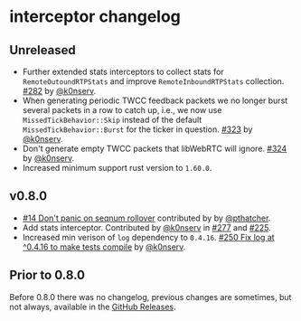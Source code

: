 # interceptor changelog

## Unreleased

* Further extended stats interceptors to collect stats for `RemoteOutoundRTPStats` and improve `RemoteInboundRTPStats` collection. [#282](https://github.com/webrtc-rs/webrtc/pull/282) by [@k0nserv](https://github.com/k0nserv).
* When generating periodic TWCC feedback packets we no longer burst several packets in a row to catch up, i.e., we now use `MissedTickBehavior::Skip` instead of the default `MissedTickBehavior::Burst` for the ticker in question. [#323](https://github.com/webrtc-rs/webrtc/pull/323) by [@k0nserv](https://github.com/k0nserv).
* Don't generate empty TWCC packets that libWebRTC will ignore. [#324](https://github.com/webrtc-rs/webrtc/pull/324) by [@k0nserv](https://github.com/k0nserv).
* Increased minimum support rust version to `1.60.0`.
 

## v0.8.0

* [#14 Don't panic on seqnum rollover](https://github.com/webrtc-rs/interceptor/pull/14) contributed by by [@pthatcher](https://github.com/pthatcher).
* Add stats interceptor. Contributed by [@k0nserv](https://github.com/k0nserv) in [#277](https://github.com/webrtc-rs/webrtc/pull/277/) and [#225](https://github.com/webrtc-rs/webrtc/pull/225).
* Increased min verison of `log` dependency to `0.4.16`. [#250 Fix log at ^0.4.16 to make tests compile](https://github.com/webrtc-rs/webrtc/pull/250) by [@k0nserv](https://github.com/k0nserv).

## Prior to 0.8.0

Before 0.8.0 there was no changelog, previous changes are sometimes, but not always, available in the [GitHub Releases](https://github.com/webrtc-rs/interceptor/releases).

